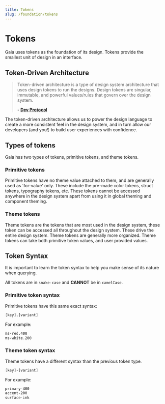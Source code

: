 ```yaml
---
title: Tokens
slug: /foundation/tokens
---
```

# Tokens
Gaia uses tokens as the foundation of its design. Tokens provide the smallest unit of design in an interface.

## Token-Driven Architecture
> Token-driven architecture is a type of design system architecture that uses design tokens to run the designs. Design
> tokens are singular, immutable, and powerful values/rules that govern over the design system. <br/>
> 
> **- [Dev Protocol](https://hashi-docs.netlify.app/docs/develop/concepts#token-driven-architecture)**

The token-driven architecture allows us to power the design language to create a more consistent feel in the design
system, and in turn allow our developers (and you!) to build user experiences with confidence.

## Types of tokens
Gaia has two types of tokens, primitive tokens, and theme tokens.

### Primitive tokens
Primitive tokens have no theme value attached to them, and are generally used as 'for-value' only. These include the
pre-made color tokens, struct tokens, typography tokens, etc. These tokens cannot be accessed anywhere in the design
system apart from using it in global theming and component theming.

### Theme tokens
Theme tokens are the tokens that are most used in the design system, these token can be accessed all throughout the
design system. These drive the entire design system. Theme tokens are generally more organized. Theme tokens can take
both primitive token values, and user provided
values.

## Token Syntax
It is important to learn the token syntax to help you make sense of its nature when querying.

All tokens are in `snake-case` and **CANNOT** be in `camelCase`.

### Primitive token syntax
Primitive tokens have this same exact syntax:
```txt
[key].[variant]
```

For example:
```txt
ms-red.400
ms-white.200
```

### Theme token syntax
Theme tokens have a different syntax than the previous token type.
```txt
[key]-[variant]
```

For example:
```txt
primary-400
accent-200
surface-ink
```